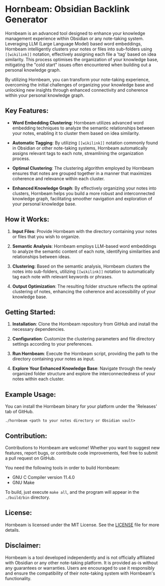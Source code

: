 # Hornbeam: Obsidian Backlink Generator

Hornbeam is an advanced tool designed to enhance your knowledge management experience within Obsidian or any note-taking system. Leveraging LLM (Large Language Model) based word embeddings, Hornbeam intelligently clusters your notes or files into sub-folders using `[[wikilink]]` notation, effectively assigning each file a 'tag' based on idea similarity. This process optimises the organization of your knowledge base, mitigating the "cold start" issues often encountered when building out a personal knowledge graph.

By utilizing Hornbeam, you can transform your note-taking experience, overcoming the initial challenges of organizing your knowledge base and unlocking new insights through enhanced connectivity and coherence within your personal knowledge graph.

## Key Features:

- **Word Embedding Clustering**: Hornbeam utilizes advanced word embedding techniques to analyze the semantic relationships between your notes, enabling it to cluster them based on idea similarity.

- **Automatic Tagging**: By utilizing `[[wikilink]]` notation commonly found in Obsidian or other note-taking systems, Hornbeam automatically assigns relevant tags to each note, streamlining the organization process.

- **Optimal Clustering**: The clustering algorithm employed by Hornbeam ensures that notes are grouped together in a manner that maximizes coherence and relevance within each cluster.

- **Enhanced Knowledge Graph**: By effectively organizing your notes into clusters, Hornbeam helps you build a more robust and interconnected knowledge graph, facilitating smoother navigation and exploration of your personal knowledge base.

## How it Works:

1. **Input Files**: Provide Hornbeam with the directory containing your notes or files that you wish to organize.

2. **Semantic Analysis**: Hornbeam employs LLM-based word embeddings to analyze the semantic content of each note, identifying similarities and relationships between ideas.

3. **Clustering**: Based on the semantic analysis, Hornbeam clusters the notes into sub-folders, utilizing `[[wikilink]]` notation to automatically tag each note with relevant keywords or phrases.

4. **Output Optimization**: The resulting folder structure reflects the optimal clustering of notes, enhancing the coherence and accessibility of your knowledge base.

## Getting Started:

1. **Installation**: Clone the Hornbeam repository from GitHub and install the necessary dependencies.

2. **Configuration**: Customize the clustering parameters and file directory settings according to your preferences.

3. **Run Hornbeam**: Execute the Hornbeam script, providing the path to the directory containing your notes as input.

4. **Explore Your Enhanced Knowledge Base**: Navigate through the newly organized folder structure and explore the interconnectedness of your notes within each cluster.

## Example Usage:

You can install the Hornbeam binary for your platform under the 'Releases' tab of GitHub.

```
./hornbeam <path to your notes directory or Obsidian vault>
```

## Contribution:

Contributions to Hornbeam are welcome! Whether you want to suggest new features, report bugs, or contribute code improvements, feel free to submit a pull request on GitHub.

You need the following tools in order to build Hornbeam:

- GNU C Compiler version 11.4.0
- GNU Make

To build, just execute ``make all``, and the program will appear in the ``./build/bin`` directory.

## License:

Hornbeam is licensed under the MIT License. See the [LICENSE](LICENSE) file for more details.

## Disclaimer:

Hornbeam is a tool developed independently and is not officially affiliated with Obsidian or any other note-taking platform. It is provided as-is without any guarantees or warranties. Users are encouraged to use it responsibly and ensure the compatibility of their note-taking system with Hornbeam's functionality.
